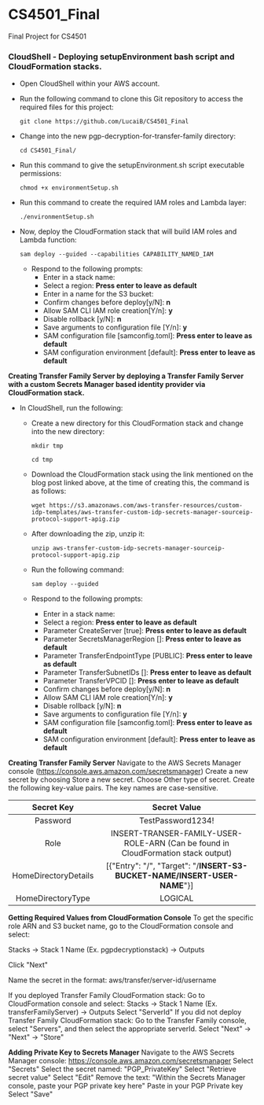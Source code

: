 # CS4501_Final
Final Project for CS4501


### CloudShell - Deploying setupEnvironment bash script and CloudFormation stacks.

- Open CloudShell within your AWS account. 
- Run the following command to clone this Git repository to access the required files for this project: 
  
  `git clone https://github.com/LucaiB/CS4501_Final`
  
- Change into the new pgp-decryption-for-transfer-family directory: 
  
  `cd CS4501_Final/`

- Run this command to give the setupEnvironment.sh script executable permissions: 
  
  `chmod +x environmentSetup.sh`
  
- Run this command to create the required IAM roles and Lambda layer:
  
  `./environmentSetup.sh`
  
- Now, deploy the CloudFormation stack that will build IAM roles and Lambda function: 
  
  `sam deploy --guided --capabilities CAPABILITY_NAMED_IAM`
  
    - Respond to the following prompts: 
        - Enter in a stack name: 
        - Select a region: **Press enter to leave as default**
        - Enter in a name for the S3 bucket: 
        - Confirm changes before deploy[y/N]: **n**
        - Allow SAM CLI IAM role creation[Y/n]: **y**
        - Disable rollback [y/N]: **n**
        - Save arguments to configuration file [Y/n]: **y**
        - SAM configuration file [samconfig.toml]: **Press enter to leave as default**
        - SAM configuration environment [default]: **Press enter to leave as default**


**Creating Transfer Family Server by deploying a Transfer Family Server with a custom Secrets Manager based identity provider via CloudFormation stack.**

  - In CloudShell, run the following: 
    
    - Create a new directory for this CloudFormation stack and change into the new directory: 
        
        `mkdir tmp`  
        
        `cd tmp`
    
    - Download the CloudFormation stack using the link mentioned on the blog post linked above, at the time of creating this, the command is as follows: 
    
        `wget https://s3.amazonaws.com/aws-transfer-resources/custom-idp-templates/aws-transfer-custom-idp-secrets-manager-sourceip-protocol-support-apig.zip`

    - After downloading the zip, unzip it: 
  
        `unzip aws-transfer-custom-idp-secrets-manager-sourceip-protocol-support-apig.zip`
    
    - Run the following command:
  
        `sam deploy --guided`
    
    - Respond to the following prompts:
        - Enter in a stack name: 
        - Select a region: **Press enter to leave as default**
        - Parameter CreateServer [true]: **Press enter to leave as default**
        - Parameter SecretsManagerRegion []: **Press enter to leave as default**
        - Parameter TransferEndpointType [PUBLIC]: **Press enter to leave as default**
        - Parameter TransferSubnetIDs []: **Press enter to leave as default**
        - Parameter TransferVPCID []: **Press enter to leave as default**
        - Confirm changes before deploy[y/N]: **n**
        - Allow SAM CLI IAM role creation[Y/n]: **y**
        - Disable rollback [y/N]: **n**
        - Save arguments to configuration file [Y/n]: **y**
        - SAM configuration file [samconfig.toml]: **Press enter to leave as default**
        - SAM configuration environment [default]: **Press enter to leave as default**

**Creating Transfer Family Server**
Navigate to the AWS Secrets Manager console (https://console.aws.amazon.com/secretsmanager)
Create a new secret by choosing Store a new secret.
Choose Other type of secret.
Create the following key-value pairs. The key names are case-sensitive.
<div align="center">
    
|         Secret Key                                                               |     Secret Value                                                                 |
|:--------------------------------------------------------------------------------:|:--------------------------------------------------------------------------------:|
|       Password                                                                   |        TestPassword1234!                                                         |
|       Role                                                                       |      INSERT-TRANSER-FAMILY-USER-ROLE-ARN (Can be found in CloudFormation stack output) |
|       HomeDirectoryDetails                                                       |      [{"Entry": "/", "Target": "/**INSERT-S3-BUCKET-NAME/INSERT-USER-NAME**"}]   |
|       HomeDirectoryType                                                          |        LOGICAL                                                                   |

</div>       

**Getting Required Values from CloudFormation Console**
To get the specific role ARN and S3 bucket name, go to the CloudFormation console and select:

Stacks -> Stack 1 Name (Ex. pgpdecryptionstack) -> Outputs


Click "Next"

Name the secret in the format: aws/transfer/server-id/username

If you deployed Transfer Family CloudFormation stack:
Go to CloudFormation console and select: Stacks -> Stack 1 Name (Ex. transferFamilyServer) -> Outputs
Select "ServerId"
If you did not deploy Transfer Family CloudFormation stack:
Go to the Transfer Family console, select "Servers", and then select the appropriate serverId.
Select "Next" -> "Next" -> "Store"

**Adding Private Key to Secrets Manager**
Navigate to the AWS Secrets Manager console: https://console.aws.amazon.com/secretsmanager
Select "Secrets"
Select the secret named: "PGP_PrivateKey"
Select "Retrieve secret value"
Select "Edit"
Remove the text: "Within the Secrets Manager console, paste your PGP private key here"
Paste in your PGP Private key
Select "Save"
